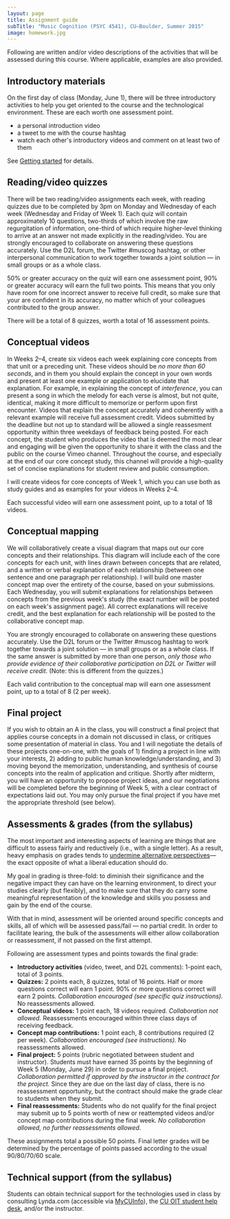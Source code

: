 ```yaml
---
layout: page
title: Assignment guide
subTitle: "Music Cognition (PSYC 4541), CU–Boulder, Summer 2015"
image: homework.jpg
---
```


Following are written and/or video descriptions of the activities that will be assessed during this course. Where applicable, examples are also provided.

## Introductory materials

On the first day of class (Monday, June 1), there will be three introductory activities to help you get oriented to the course and the technological environment. These are each worth one assessment point.

- a personal introduction video  
- a tweet to me with the course hashtag  
- watch each other's introductory videos and comment on at least two of them

See [Getting started](/introductions/) for details.

## Reading/video quizzes

There will be two reading/video assignments each week, with reading quizzes due to be completed by 3pm on Monday and Wednesday of each week (Wednesday and Friday of Week 1). Each quiz will contain approximately 10 questions, two-thirds of which involve the raw regurgitation of information, one-third of which require higher-level thinking to arrive at an answer not made explicitly in the reading/video. You are strongly encouraged to collaborate on answering these questions accurately. Use the D2L forum, the Twitter #muscog hashtag, or other interpersonal communication to work together towards a joint solution — in small groups or as a whole class. 

50% or greater accuracy on the quiz will earn one assessment point, 90% or greater accuracy will earn the full two points. This means that you only have room for one incorrect answer to receive full credit, so make sure that your are confident in its accuracy, no matter which of your colleagues contributed to the group answer.

There will be a total of 8 quizzes, worth a total of 16 assessment points.

## Conceptual videos

In Weeks 2–4, create six videos each week explaining core concepts from that unit or a preceding unit. These videos should be *no more than 60 seconds*, and in them you should explain the concept in your own words and present at least one example or application to elucidate that explanation. For example, in explaining the concept of *interference*, you can present a song in which the melody for each verse is almost, but not quite, identical, making it more difficult to memorize or perform upon first encounter. Videos that explain the concept accurately and coherently with a relevant example will receive full assessment credit. Videos submitted by the deadline but not up to standard will be allowed a single reassesment opportunity within three weekdays of feedback being posted. For each concept, the student who produces the video that is deemed the most clear and engaging will be given the opportunity to share it with the class and the public on the course Vimeo channel. Throughout the course, and especially at the end of our core concept study, this channel will provide a high-quality set of concise explanations for student review and public consumption.

I will create videos for core concepts of Week 1, which you can use both as study guides and as examples for your videos in Weeks 2–4.

Each successful video will earn one assessment point, up to a total of 18 videos.

## Conceptual mapping

We will collaboratively create a visual diagram that maps out our core concepts and their relationships. This diagram will include each of the core concepts for each unit, with lines drawn between concepts that are related, and a written or verbal explanation of each relationship (between one sentence and one paragraph per relationship). I will build one master concept map over the entirety of the course, based on your submissions. Each Wednesday, you will submit explanations for relationships between concepts from the previous week's study (the exact number will be posted on each week's assignment page). All correct explanations will receive credit, and the best explanation for each relationship will be posted to the collaborative concept map.

You are strongly encouraged to collaborate on answering these questions accurately. Use the D2L forum or the Twitter #muscog hashtag to work together towards a joint solution — in small groups or as a whole class. If the same answer is submitted by more than one person, *only those who provide evidence of their collaborative participation on D2L or Twitter will receive credit*. (Note: this is different from the quizzes.)

Each valid contribution to the conceptual map will earn one assessment point, up to a total of 8 (2 per week).

## Final project

If you wish to obtain an A in the class, you will construct a final project that applies course concepts in a domain not discussed in class, or critiques some presentation of material in class. You and I will negotiate the details of these projects one-on-one, with the goals of 1) finding a project in line with your interests, 2) adding to public human knowledge/understanding, and 3) moving beyond the memorization, understanding, and synthesis of course concepts into the realm of application and critique. Shortly after midterm, you will have an opportunity to propose project ideas, and our negotiations will be completed before the beginning of Week 5, with a clear contract of expectations laid out. You may only pursue the final project if you have met the appropriate threshold (see below).


## Assessments & grades (from the syllabus)

The most important and interesting aspects of learning are things that are difficult to assess fairly and reductively (i.e., with a single letter). As a result, heavy emphasis on grades tends to [undermine alternative perspectives](http://www.hybridpedagogy.com/journal/syllabus-manifesto-critical-approach-classroom-culture/)—the exact opposite of what a liberal education should do.

My goal in grading is three-fold: to diminish their significance and the negative impact they can have on the learning environment, to direct your studies clearly (but flexibly), and to make sure that they do carry some meaningful representation of the knowledge and skills you possess and gain by the end of the course.

With that in mind, assessment will be oriented around specific concepts and skills, all of which will be assessed pass/fail — no partial credit. In order to facilitate learing, the bulk of the assessments will either allow collaboration or reassessment, if not passed on the first attempt.

Following are assessment types and points towards the final grade:

- **Introductory activities** (video, tweet, and D2L comments): 1-point each, total of 3 points.  
- **Quizzes:** 2 points each, 8 quizzes, total of 16 points. Half or more questions correct will earn 1 point. 90% or more questions correct will earn 2 points. *Collaboration encouraged (see specific quiz instructions).* No reassessments allowed.  
- **Conceptual videos:** 1 point each, 18 videos required. *Collaboration not allowed.* Reassessments encouraged within three class days of receiving feedback.  
- **Concept map contributions:** 1 point each, 8 contributions required (2 per week). *Collaboration encouraged (see instructions).* No reassessments allowed.  
- **Final project:** 5 points (rubric negotiated between student and instructor). Students must have earned 35 points by the beginning of Week 5 (Monday, June 29) in order to pursue a final project. *Collaboration permitted if approved by the instructor in the contract for the project.* Since they are due on the last day of class, there is no reassessment opportunity, but the contract should make the grade clear to students when they submit.  
- **Final reassessments:** Students who do not qualify for the final project may submit up to 5 points worth of new or reattempted videos and/or concept map contributions during the final week. *No collaboration allowed, no further reassessments allowed.*

These assignments total a possible 50 points. Final letter grades will be determined by the percentage of points passed according to the usual 90/80/70/60 scale.


## Technical support (from the syllabus)

Students can obtain technical support for the technologies used in class by consulting Lynda.com (accessible via [MyCUInfo](https://fedauth.colorado.edu/idp/Authn/UserPassword)), the [CU OIT student help desk](http://www.colorado.edu/oit/support-training/it-service-center), and/or the instructor.